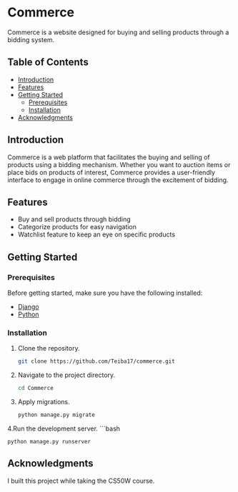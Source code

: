 # Commerce

Commerce is a website designed for buying and selling products through a bidding system.

## Table of Contents

- [Introduction](#introduction)
- [Features](#features)
- [Getting Started](#getting-started)
  - [Prerequisites](#prerequisites)
  - [Installation](#installation)
- [Acknowledgments](#acknowledgments)

## Introduction

Commerce is a web platform that facilitates the buying and selling of products using a bidding mechanism. Whether you want to auction items or place bids on products of interest, Commerce provides a user-friendly interface to engage in online commerce through the excitement of bidding.

## Features

- Buy and sell products through bidding
- Categorize products for easy navigation
- Watchlist feature to keep an eye on specific products

## Getting Started

### Prerequisites

Before getting started, make sure you have the following installed:

- [Django](https://www.djangoproject.com/)
- [Python](https://www.python.org/)

### Installation

1. Clone the repository.
   ```bash
   git clone https://github.com/Teiba17/commerce.git
   
2. Navigate to the project directory.
    ```bash
    cd Commerce
    
3. Apply migrations.
    ```bash
    python manage.py migrate

4.Run the development server.
    ```bash   
    
    python manage.py runserver
    
## Acknowledgments

I built this project while taking the CS50W course.


